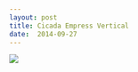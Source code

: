 ```yaml
---
layout: post
title: Cicada Empress Vertical
date:  2014-09-27
---
```


![](https://infinit.io/link/vokoiva/hEJ4qdR.jpg)